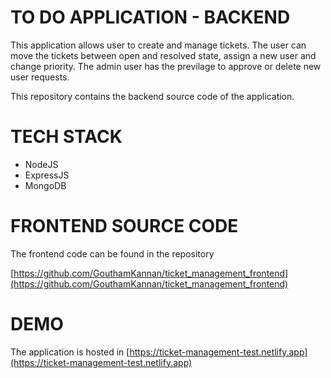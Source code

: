 # TO DO APPLICATION - BACKEND

This application allows user to create and manage tickets. The user can move the tickets between open and resolved state, assign a new user and change priority. The admin user has the previlage to approve or delete new user requests.

This repository contains the backend source code of the application.

# TECH STACK

* NodeJS
* ExpressJS
* MongoDB

# FRONTEND SOURCE CODE

The frontend code can be found in the repository

[https://github.com/GouthamKannan/ticket_management_frontend](https://github.com/GouthamKannan/ticket_management_frontend)

# DEMO

The application is hosted in [https://ticket-management-test.netlify.app](https://ticket-management-test.netlify.app)
